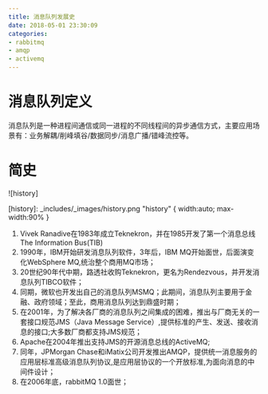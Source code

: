 ```yaml
---
title: 消息队列发展史
date: 2018-05-01 23:30:09
categories:
- rabbitmq
- amqp
- activemq
---
```


# 消息队列定义 

  消息队列是一种进程间通信或同一进程的不同线程间的异步通信方式，主要应用场景有：业务解耦/削峰填谷/数据同步/消息广播/错峰流控等。
  
# 简史
![history]

[history]: _includes/_images/history.png "history" { width:auto; max-width:90% }


1. Vivek Ranadive在1983年成立Teknekron，并在1985开发了第一个消息总线The Information Bus(TIB)
2. 1990年，IBM开始研发消息队列软件，3年后，IBM MQ开始面世，后面演变化WebSphere MQ,统治整个商用MQ市场；
3. 20世纪90年代中期，路透社收购Teknekron，更名为Rendezvous，并开发消息队列TIBCO软件；
4. 同期，微软也开发出自己的消息队列MSMQ；此期间，消息队列主要用于金融、政府领域；至此，商用消息队列达到鼎盛时期；
5. 在2001年，为了解决各厂商的消息队列之间集成的困难，推出与厂商无关的一套接口规范JMS（Java Message Service）,提供标准的产生、发送、接收消息的接口;大多数厂商都支持JMS规范；
6. Apache在2004年推出支持JMS的开源消息总线的ActiveMQ;
7. 同年，JPMorgan Chase和iMatix公司开发推出AMQP，提供统一消息服务的应用层标准高级消息队列协议,是应用层协议的一个开放标准,为面向消息的中间件设计；
8. 在2006年底，rabbitMQ 1.0面世；




